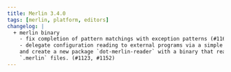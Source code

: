 ```yaml
---
title: Merlin 3.4.0
tags: [merlin, platform, editors]
changelog: |
  + merlin binary
    - fix completion of pattern matchings with exception patterns (#1169)
    - delegate configuration reading to external programs via a simple protocol
    and create a new package `dot-merlin-reader` with a binary that reads
    `.merlin` files. (#1123, #1152)
---
```

